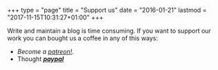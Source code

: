 +++
type = "page"
title = "Support us"
date = "2016-01-21"
lastmod = "2017-11-15T10:31:27+01:00"
+++

Write and maintain a blog is time consuming. If you want to support our work you can bought us a coffee in any of this ways:

<ul>
    <li><em>Become a  <a href="http://patreon.com/elbauldelprogramador">patreon!</a>.</em></li>
    <li>Thought <a href="https://www.paypal.me/elbaul"><strong><em>paypal</em></strong></a></li>
</ul>
